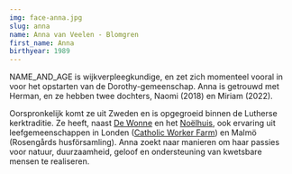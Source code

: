 ```yaml
---
img: face-anna.jpg
slug: anna
name: Anna van Veelen - Blomgren
first_name: Anna
birthyear: 1989
---
```

NAME_AND_AGE is wijkverpleegkundige, en zet zich momenteel vooral in voor het opstarten van de Dorothy-gemeenschap.
Anna is getrouwd met Herman, en ze hebben twee dochters, Naomi (2018) en Miriam (2022).

Oorspronkelijk komt ze uit Zweden en is opgegroeid binnen de Lutherse kerktraditie.
Ze heeft, naast [De Wonne](http://wonne.nl/) en het [Noëlhuis](http://noelhuis.nl/),
ook ervaring uit leefgemeenschappen in Londen ([Catholic Worker Farm](http://thecatholicworkerfarm.org/))
en Malmö (Rosengårds husförsamling). Anna zoekt naar manieren om haar passies voor natuur, duurzaamheid,
geloof en ondersteuning van kwetsbare mensen te realiseren.
